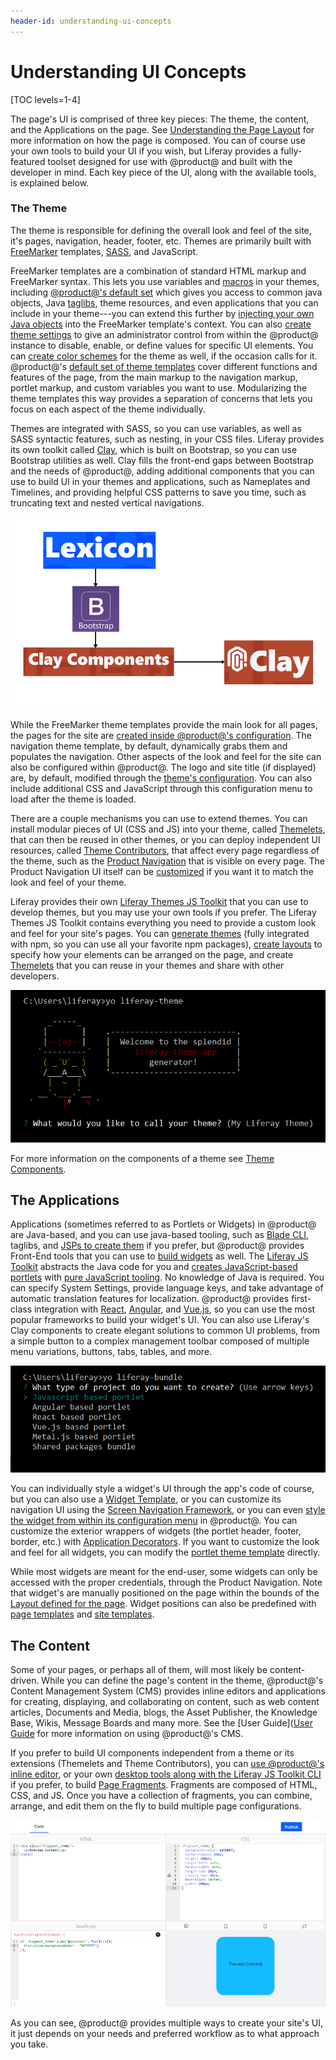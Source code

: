 ```yaml
---
header-id: understanding-ui-concepts
---
```


# Understanding UI Concepts

[TOC levels=1-4]

The page's UI is comprised of three key pieces: The theme, the content, and the 
Applications on the page. See [Understanding the Page Layout](/docs/7-2/frameworks/-/knowledge_base/f/understanding-the-page-layout) 
for more information on how the page is composed. You can of course use your own 
tools to build your UI if you wish, but Liferay provides a fully-featured 
toolset designed for use with @product@ and built with the developer in mind. 
Each key piece of the UI, along with the available tools, is explained below. 

### The Theme

The theme is responsible for defining the overall look and feel of the site, 
it's pages, navigation, header, footer, etc. Themes are primarily built with 
[FreeMarker](https://freemarker.apache.org/) templates, [SASS](https://sass-lang.com/), 
and JavaScript. 

FreeMarker templates are a combination of standard HTML markup and FreeMarker 
syntax. This lets you use variables and [macros](https://freemarker.apache.org/docs/ref_directive_macro.html) 
in your themes, including [@product@'s default set](https://portal.liferay.dev/docs/7-2/reference/-/knowledge_base/r/product-freemarker-macros) 
which gives you access to common java objects, Java [taglibs](https://portal.liferay.dev/docs/7-2/reference/-/knowledge_base/r/freemarker-taglib-macros), 
theme resources, and even applications that you can include in your theme---you 
can extend this further by [injecting your own Java objects](/docs/7-2/frameworks/-/knowledge_base/f/injecting-additional-context-variables-and-functionality-into-your-theme) 
into the FreeMarker template's context. You can also [create theme settings](/docs/7-2/frameworks/-/knowledge_base/f/making-configurable-theme-settings) 
to give an administrator control from within the @product@ instance to disable, 
enable, or define values for specific UI elements. You can 
[create color schemes](/docs/7-2/frameworks/-/knowledge_base/f/making-configurable-theme-settings) 
for the theme as well, if the occasion calls for it. @product@'s 
[default set of theme templates](/docs/7-2/reference/-/knowledge_base/r/theme-reference-guide) 
cover different functions and features of the page, from the main markup to the 
navigation markup, portlet markup, and custom variables you want to use. 
Modularizing the theme templates this way provides a separation of concerns that 
lets you focus on each aspect of the theme individually. 

Themes are integrated with SASS, so you can use variables, as well as SASS 
syntactic features, such as nesting, in your CSS files. Liferay provides its own 
toolkit called [Clay](https://clayui.com/), which is built on Bootstrap, so you 
can use Bootstrap utilities as well. Clay fills the front-end gaps between 
Bootstrap and the needs of @product@, adding additional components that you can 
use to build UI in your themes and applications, such as Nameplates and 
Timelines, and providing helpful CSS patterns to save you time, such as 
truncating text and nested vertical navigations. 

![Figure 1: Clay is based on the rules of Lexicon and built on the foundation of Bootstrap.](../../images/architecture-ui-clay.png)

While the FreeMarker theme templates provide the main look for all pages, the 
pages for the site are [created inside @product@'s configuration](/docs/7-2/user/-/knowledge_base/u/creating-and-managing-pages). 
The navigation theme template, by default, dynamically grabs them and populates 
the navigation. Other aspects of the look and feel for the site can also be 
configured within @product@. The logo and site title (if displayed) are, by 
default, modified through the [theme's configuration](/docs/7-2/user/-/knowledge_base/u/page-set-look-and-feel). 
You can also include additional CSS and JavaScript through this configuration 
menu to load after the theme is loaded. 

There are a couple mechanisms you can use to extend themes. You can install 
modular pieces of UI (CSS and JS) into your theme, called [Themelets](/docs/7-2/reference/-/knowledge_base/r/creating-themelets-with-the-themes-generator), 
that can then be reused in other themes, or you can deploy independent UI 
resources, called [Theme Contributors](/docs/7-2/frameworks/-/knowledge_base/f/packaging-independent-ui-resources-for-your-site), 
that affect every page regardless of the theme, such as the [Product Navigation](/docs/7-2/frameworks/-/knowledge_base/f/understanding-the-page-layout#product-navigation-sidebars-and-panels) 
that is visible on every page. The Product Navigation UI itself can be 
[customized](/docs/7-2/customization/-/knowledge_base/c/product-navigation) if 
you want it to match the look and feel of your theme. 

Liferay provides their own [Liferay Themes JS Toolkit](https://github.com/liferay/liferay-js-themes-toolkit) 
that you can use to develop themes, but you may use your own tools if you 
prefer. The Liferay Themes JS Toolkit contains everything you need to provide a 
custom look and feel for your site's pages. You can [generate themes](/docs/7-2/reference/-/knowledge_base/r/theme-generator) 
(fully integrated with npm, so you can use all your favorite npm packages), 
[create layouts](/docs/7-2/reference/-/knowledge_base/r/creating-layout-templates-with-the-themes-generator) 
to specify how your elements can be arranged on the page, and create [Themelets](/docs/7-2/reference/-/knowledge_base/r/creating-themelets-with-the-themes-generator) 
that you can reuse in your themes and share with other developers. 

![Figure 2: The Liferay Themes JS Toolkit creates themes that are integrated with npm and gulp.](../../images/architecture-ui-theme-gen.png)

For more information on the components of a theme see [Theme Components](/docs/7-2/frameworks/-/knowledge_base/f/theme-components).

## The Applications

Applications (sometimes referred to as Portlets or Widgets) in @product@ are 
Java-based, and you can use java-based tooling, such as [Blade CLI](/docs/7-2/reference/-/knowledge_base/r/blade-cli), 
taglibs, and [JSPs to create them](/docs/7-2/appdev/-/knowledge_base/a/configuring-the-view-layer) 
if you prefer, but @product@ provides Front-End tools that you can use to 
[build widgets](/docs/7-2/appdev/-/knowledge_base/a/web-front-ends) as well. The 
[Liferay JS Toolkit](/docs/7-2/reference/-/knowledge_base/r/js-generator) 
abstracts the Java code for you and [creates JavaScript-based portlets](/docs/7-2/frameworks/-/knowledge_base/f/creating-and-bundling-javascript-widgets-with-javascript-tooling) 
with [pure JavaScript tooling](/docs/7-2/reference/-/knowledge_base/r/js-generator). 
No knowledge of Java is required. You can specify System Settings, provide 
language keys, and take advantage of automatic translation features for 
localization. @product@ provides first-class integration with [React](/docs/7-2/appdev/-/knowledge_base/a/developing-a-react-application), 
[Angular](/docs/7-2/appdev/-/knowledge_base/a/developing-an-angular-application), 
and [Vue.js](/docs/7-2/appdev/-/knowledge_base/a/developing-a-vue-application), 
so you can use the most popular frameworks to build your widget's UI. You can 
also use Liferay's Clay components to create elegant solutions to common UI 
problems, from a simple button to a complex management toolbar composed of 
multiple menu variations, buttons, tabs, tables, and more. 

![Figure 3: The Liferay JS Toolkit creates portlets with pure JS tooling.](../../images/architecture-ui-liferay-js.png)

You can individually style a widget's UI through the app's code of course, but 
you can also use a [Widget Template](/docs/7-2/user/-/knowledge_base/u/styling-widgets-with-widget-templates), 
or you can customize its navigation UI using the [Screen Navigation Framework](/docs/7-2/frameworks/-/knowledge_base/f/screen-navigation-framework), 
or you can even [style the widget from within its configuration menu](/docs/7-2/user/-/knowledge_base/u/look-and-feel-configuration) 
in @product@. You can customize the exterior wrappers of widgets (the portlet 
header, footer, border, etc.) with [Application Decorators](/docs/7-2/frameworks/-/knowledge_base/f/theming-portlets#portlet-decorators). 
If you want to customize the look and feel for all widgets, you can modify the 
[portlet theme template](/docs/7-2/frameworks/-/knowledge_base/f/theming-portlets) 
directly. 

While most widgets are meant for the end-user, some widgets can only be 
accessed with the proper credentials, through the Product Navigation. Note that 
widget's are manually positioned on the page within the bounds of the 
[Layout defined for the page](/docs/7-2/frameworks/-/knowledge_base/f/layout-templates-intro). 
Widget positions can also be predefined with [page templates](/docs/7-2/user/-/knowledge_base/u/creating-widget-pages-from-templates) 
and [site templates](/docs/7-2/user/-/knowledge_base/u/creating-a-site-template). 

## The Content

Some of your pages, or perhaps all of them, will most likely be content-driven. 
While you can define the page's content in the theme, @product@'s Content 
Management System (CMS) provides inline editors and applications for creating, 
displaying, and collaborating on content, such as web content articles, 
Documents and Media, blogs, the Asset Publisher, the Knowledge Base, Wikis, 
Message Boards and many more. See the [User Guide]([User Guide](/docs/7-2/user) 
for more information on using @product@'s CMS. 

If you prefer to build UI components independent from a theme or its extensions 
(Themelets and Theme Contributors), you can [use @product@'s inline editor](/docs/7-2/frameworks/-/knowledge_base/f/creating-fragments), 
or your own [desktop tools along with the Liferay JS Toolkit CLI](/docs/7-2/frameworks/-/knowledge_base/f/page-fragments-desktop-tools) 
if you prefer, to build [Page Fragments](https://portal.liferay.dev/docs/7-2/frameworks/-/knowledge_base/f/page-fragments). 
Fragments are composed of HTML, CSS, and JS. Once you have a collection of 
fragments, you can combine, arrange, and edit them on the fly to build multiple 
page configurations. 

![Figure 4: The Fragments editor lets you create independent pieces of code made of CSS, HTML, and JS that you can combine to build a page.](../../images/architecture-ui-fragments.png)

As you can see, @product@ provides multiple ways to create your site's UI, it 
just depends on your needs and preferred workflow as to what approach you take. 
